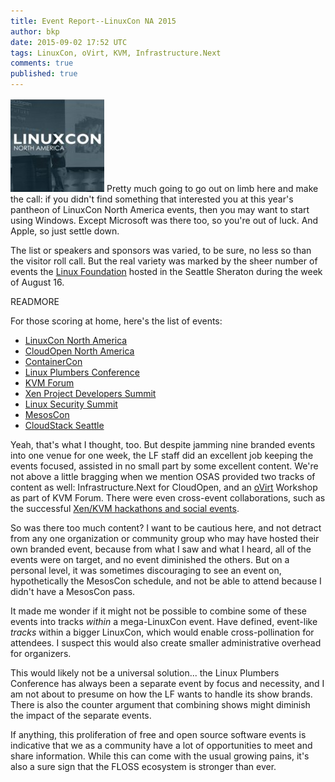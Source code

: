 ```yaml
---
title: Event Report--LinuxCon NA 2015
author: bkp
date: 2015-09-02 17:52 UTC
tags: LinuxCon, oVirt, KVM, Infrastructure.Next
comments: true
published: true
---
```


![LF logo](/images/blog/lfsquare.jpg) Pretty much going to go out on limb here and make the call: if you didn't find something that interested you at this year's pantheon of LinuxCon North America events, then you may want to start using Windows. Except Microsoft was there too, so you're out of luck. And Apple, so just settle down.

The list or speakers and sponsors was varied, to be sure, no less so than the visitor roll call. But the real variety was marked by the sheer number of events the [Linux Foundation](http://linuxfoundation.org) hosted in the Seattle Sheraton during the week of August 16.

READMORE

For those scoring at home, here's the list of events:

* [LinuxCon North America](http://events.linuxfoundation.org/events/linuxcon-north-america)
* [CloudOpen North America](http://events.linuxfoundation.org/events/cloudopen-north-america)
* [ContainerCon](http://events.linuxfoundation.org/events/containercon)
* [Linux Plumbers Conference](http://linuxplumbersconf.org/2015/)
* [KVM Forum](http://events.linuxfoundation.org/events/kvm-forum)
* [Xen Project Developers Summit](http://events.linuxfoundation.org/events/xen-project-developer-summit)
* [Linux Security Summit](http://events.linuxfoundation.org/events/linux-security-summit)
* [MesosCon](http://events.linuxfoundation.org/events/mesoscon)
* [CloudStack Seattle](http://events.linuxfoundation.org/events/cloudstack-seattle)

Yeah, that's what I thought, too.  But despite jamming nine branded events into one venue for one week, the LF staff did an excellent job keeping the events focused, assisted in no small part by some excellent content. We're not above a little bragging when we mention OSAS provided two tracks of content as well: Infrastructure.Next for CloudOpen, and an [oVirt](http://www.ovirt.org) Workshop as part of KVM Forum. There were even cross-event collaborations, such as the successful [Xen/KVM hackathons and social events](http://community.redhat.com/blog/2015/04/two-hypervisors-one-great-collaboration/).

So was there too much content? I want to be cautious here, and not detract from any one organization or community group who may have hosted their own branded event, because from what I saw and what I heard, all of the events were on target, and no event diminished the others. But on a personal level, it was sometimes discouraging to see an event on, hypothetically the MesosCon schedule, and not be able to attend because I didn't have a MesosCon pass.

It made me wonder if it might not be possible to combine some of these events into tracks *within* a mega-LinuxCon event. Have defined, event-like *tracks* within a bigger LinuxCon, which would enable cross-pollination for attendees. I suspect this would also create smaller administrative overhead for organizers.

This would likely not be a universal solution... the Linux Plumbers Conference has always been a separate event by focus and necessity, and I am not about to presume on how the LF wants to handle its show brands. There is also the counter argument that combining shows might diminish the impact of the separate events.

If anything, this proliferation of free and open source software events is indicative that we as a community have a lot of opportunities to meet and share information. While this can come with the usual growing pains, it's also a sure sign that the FLOSS ecosystem is stronger than ever.
